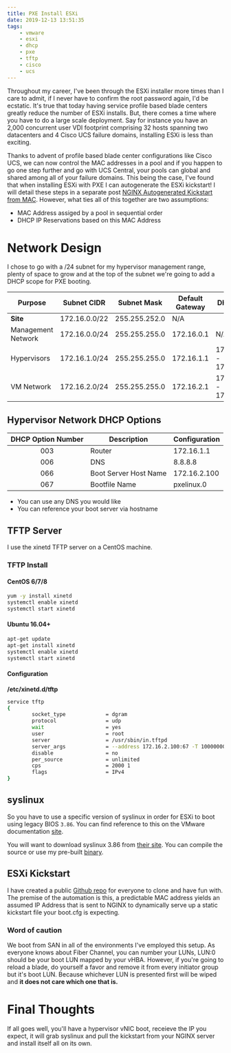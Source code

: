 ```yaml
---
title: PXE Install ESXi
date: 2019-12-13 13:51:35
tags:
	- vmware
	- esxi
	- dhcp
	- pxe
	- tftp
	- cisco
	- ucs
---
```

Throughout my career, I've been through the ESXi installer more times than I care to admit, if I never have to confirm the root password again, I'd be ecstatic. It's true that today having service profile based blade centers greatly reduce the number of ESXi installs. But, there comes a time where you have to do a large scale deployment. Say for instance you have an 2,000 concurrent user VDI footprint comprising 32 hosts spanning two datacenters and 4 Cisco UCS failure domains, installing ESXi is less than exciting.

Thanks to advent of profile based blade center configurations like Cisco UCS, we can now control the MAC addresses in a pool and if you happen to go one step further and go with UCS Central, your pools can global and shared among all of your failure domains. This being the case, I've found that when installing ESXi with PXE I can autogenerate the ESXi kickstart! I will detail these steps in a separate post [NGINX Autogenerated Kickstart from MAC](https://github.com/nicholasvmoore/esxi-kickstart). However, what ties all of this together are two assumptions:
- MAC Address assiged by a pool in sequential order
- DHCP IP Reservations based on this MAC Address

# Network Design
I chose to go with a /24 subnet for my hypervisor management range, plenty of space to grow and at the top of the subnet we're going to add a DHCP scope for PXE booting.

| Purpose | Subnet CIDR | Subnet Mask | Default Gateway | DHCP Range |
| ------- | :---------: | :---------: | --------------- | ---------- |
| **Site** | 172.16.0.0/22	| 255.255.252.0 | N/A |
| Management Network | 172.16.0.0/24 | 255.255.255.0 | 172.16.0.1 | N/A |
| Hypervisors | 172.16.1.0/24 | 255.255.255.0 | 172.16.1.1 | 172.16.1.240 - 172.16.1.249 |
| VM Network  | 172.16.2.0/24 | 255.255.255.0 | 172.16.2.1 | 172.16.2.10 - 172.16.2.249 |

## Hypervisor Network DHCP Options
| DHCP Option Number | Description | Configuration |
| :----------------: | ----------- | ------------- |
| 003 | Router | 172.16.1.1 |
| 006 | DNS | 8.8.8.8 |
| 066 | Boot Server Host Name | 172.16.2.100 |
| 067 | Bootfile Name | pxelinux.0 |

* You can use any DNS you would like
* You can reference your boot server via hostname

## TFTP Server
I use the xinetd TFTP server on a CentOS machine.

### TFTP Install
#### CentOS 6/7/8
```bash
yum -y install xinetd
systemctl enable xinetd
systemctl start xinetd
```

#### Ubuntu 16.04+
```bash
apt-get update
apt-get install xinetd
systemctl enable xinetd
systemctl start xinetd
```

#### Configuration
**/etc/xinetd.d/tftp**
```bash
service tftp
{
        socket_type             = dgram
        protocol                = udp
        wait                    = yes
        user                    = root
        server                  = /usr/sbin/in.tftpd
        server_args             = --address 172.16.2.100:67 -T 10000000 -s /var/lib/tftpboot
        disable                 = no
        per_source              = unlimited
        cps                     = 2000 1
        flags                   = IPv4
}
```

## syslinux
So you have to use a specific version of syslinux in order for ESXi to boot using legacy BIOS `3.86`. You can find reference to this on the VMware documentation [site](https://docs.vmware.com/en/VMware-vSphere/6.7/com.vmware.esxi.upgrade.doc/GUID-147D7509-EFB1-4391-973F-48B015B85C83.html).

You will want to download  syslinux 3.86 from [their site](https://wiki.syslinux.org/wiki/index.php?title=Download). You can compile the source or use my pre-built [binary](https://github.com/nicholasvmoore/esxi-kickstart/tree/master/tftpboot).

## ESXi Kickstart
I have created a public [Github repo](https://github.com/nicholasvmoore/esxi-kickstart) for everyone to clone and have fun with. The premise of the automation is this, a predictable MAC address yields an assumed IP Address that is sent to NGINX to dynamically serve up a static kickstart file your boot.cfg is expecting.

### Word of caution
We boot from SAN in all of the environments I've employed this setup. As everyone knows about Fiber Channel, you can number your LUNs, LUN:0 should be your boot LUN mapped by your vHBA. However, if you're going to reload a blade, do yourself a favor and remove it from every initiator group but it's boot LUN. Because whichever LUN is presented first will be wiped and **it does not care which one that is.**

# Final Thoughts
If all goes well, you'll have a hypervisor vNIC boot, receieve the IP you expect, it will grab syslinux and pull the kickstart from your NGINX server and install itself all on its own.